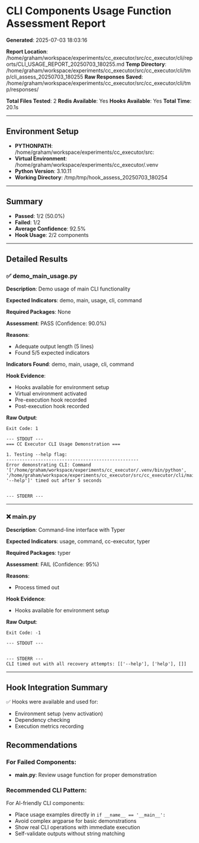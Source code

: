 # CLI Components Usage Function Assessment Report

**Generated**: 2025-07-03 18:03:16

**Report Location**: /home/graham/workspace/experiments/cc_executor/src/cc_executor/cli/reports/CLI_USAGE_REPORT_20250703_180255.md
**Temp Directory**: /home/graham/workspace/experiments/cc_executor/src/cc_executor/cli/tmp/cli_assess_20250703_180255
**Raw Responses Saved**: /home/graham/workspace/experiments/cc_executor/src/cc_executor/cli/tmp/responses/

**Total Files Tested**: 2
**Redis Available**: Yes
**Hooks Available**: Yes
**Total Time**: 20.1s

---

## Environment Setup

- **PYTHONPATH**: /home/graham/workspace/experiments/cc_executor/src:
- **Virtual Environment**: /home/graham/workspace/experiments/cc_executor/.venv
- **Python Version**: 3.10.11
- **Working Directory**: /tmp/tmp/hook_assess_20250703_180254

---

## Summary

- **Passed**: 1/2 (50.0%)
- **Failed**: 1/2
- **Average Confidence**: 92.5%
- **Hook Usage**: 2/2 components

---

## Detailed Results

### ✅ demo_main_usage.py

**Description**: Demo usage of main CLI functionality

**Expected Indicators**: demo, main, usage, cli, command

**Required Packages**: None

**Assessment**: PASS (Confidence: 90.0%)

**Reasons**:

- Adequate output length (5 lines)
- Found 5/5 expected indicators

**Indicators Found**: demo, main, usage, cli, command

**Hook Evidence**:
- Hooks available for environment setup
- Virtual environment activated
- Pre-execution hook recorded
- Post-execution hook recorded

**Raw Output**:
```
Exit Code: 1

--- STDOUT ---
=== CC Executor CLI Usage Demonstration ===

1. Testing --help flag:
--------------------------------------------------
Error demonstrating CLI: Command '['/home/graham/workspace/experiments/cc_executor/.venv/bin/python', '/home/graham/workspace/experiments/cc_executor/src/cc_executor/cli/main.py', '--help']' timed out after 5 seconds


--- STDERR ---

```

---

### ❌ main.py

**Description**: Command-line interface with Typer

**Expected Indicators**: usage, command, cc-executor, typer

**Required Packages**: typer

**Assessment**: FAIL (Confidence: 95%)

**Reasons**:

- Process timed out

**Hook Evidence**:
- Hooks available for environment setup

**Raw Output**:
```
Exit Code: -1

--- STDOUT ---


--- STDERR ---
CLI timed out with all recovery attempts: [['--help'], ['help'], []]
```

---

## Hook Integration Summary

✅ Hooks were available and used for:
- Environment setup (venv activation)
- Dependency checking
- Execution metrics recording


## Recommendations

### For Failed Components:

- **main.py**: Review usage function for proper demonstration

### Recommended CLI Pattern:
For AI-friendly CLI components:
- Place usage examples directly in `if __name__ == '__main__':`
- Avoid complex argparse for basic demonstrations
- Show real CLI operations with immediate execution
- Self-validate outputs without string matching